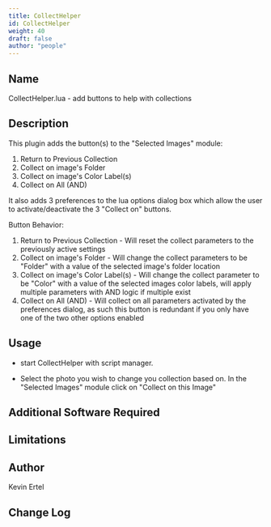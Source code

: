 ```yaml
---
title: CollectHelper
id: CollectHelper
weight: 40
draft: false
author: "people"
---
```


## Name

CollectHelper.lua - add buttons to help with collections

## Description

This plugin adds the button(s) to the "Selected Images" module:
1) Return to Previous Collection
2) Collect on image's Folder
3) Collect on image's Color Label(s)
4) Collect on All (AND)

It also adds 3 preferences to the lua options dialog box which allow the user to activate/deactivate the 3 "Collect on" buttons.

Button Behavior:
1) Return to Previous Collection - Will reset the collect parameters to the previously active settings
2) Collect on image's Folder - Will change the collect parameters to be "Folder" with a value of the selected image's folder location
3) Collect on image's Color Label(s) - Will change the collect parameter to be "Color" with a value of the selected images color labels, will apply multiple parameters with AND logic if multiple exist
4) Collect on All (AND) - Will collect on all parameters activated by the preferences dialog, as such this button is redundant if you only have one of the two other options enabled

## Usage

* start CollectHelper with script manager.

* Select the photo you wish to change you collection based on.
  In the "Selected Images" module click on "Collect on this Image"

## Additional Software Required


## Limitations


## Author

Kevin Ertel

## Change Log
